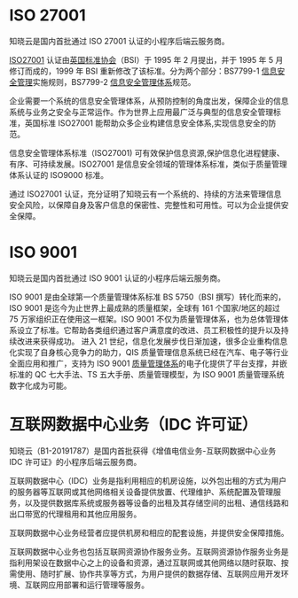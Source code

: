 # ISO 27001 
知晓云是国内首批通过 ISO 27001 认证的小程序后端云服务商。

[ISO27001](https://baike.baidu.com/item/ISO27001认证) 认证由[英国标准协会](https://baike.baidu.com/item/英国标准协会/1212185)（BSI）于 1995 年 2 月提出，并于 1995 年 5 月修订而成的，1999 年 BSI 重新修改了该标准。分为两个部分：BS7799-1 [信息安全管理](https://baike.baidu.com/item/信息安全管理/5679553)实施规则，BS7799-2 [信息安全管理体系](https://baike.baidu.com/item/信息安全管理体系/2651589)规范。

企业需要一个系统的信息安全管理体系，从预防控制的角度出发，保障企业的信息系统与业务之安全与正常运作。作为世界上应用最广泛与典型的信息安全管理标准，英国标准 ISO27001 能帮助众多企业构建信息安全体系,实现信息安全的防范。

信息安全管理体系标准（ISO27001) 可有效保护信息资源,保护信息化进程健康、有序、可持续发展。ISO27001 是信息安全领域的管理体系标准，类似于质量管理体系认证的 ISO9000 标准。

通过 ISO27001 认证，充分证明了知晓云有一个系统的、持续的方法来管理信息安全风险，以保障自身及客户信息的保密性、完整性和可用性。可以为企业提供安全保障。

# ISO 9001 
知晓云是国内首批通过 ISO 9001 认证的小程序后端云服务商。

ISO 9001 是由全球第一个质量管理体系标准 BS 5750（BSI 撰写）转化而来的，ISO 9001 是迄今为止世界上最成熟的质量框架，全球有 161 个国家/地区的超过 75 万家组织正在使用这一框架。ISO 9001 不仅为质量管理体系，也为总体管理体系设立了标准。它帮助各类组织通过客户满意度的改进、员工积极性的提升以及持续改进来获得成功。
进入 21 世纪，信息化发展步伐日渐加速，很多企业重构信息化实现了自身核心竞争力的助力，QIS 质量管理信息系统已经在汽车、电子等行业全面应用和推广，支持为 ISO 9001 [质量管理体系](https://baike.baidu.com/item/质量体系)的电子化提供了平台支撑，并嵌标准的 QC 七大手法、TS 五大手册、质量管理模型，为 ISO 9001 质量管理系统数字化成为可能。

# 互联网数据中心业务（IDC 许可证）
知晓云（B1-20191787）是国内首批获得《增值电信业务-互联网数据中心业务 IDC 许可证》的小程序后端云服务商。

互联网数据中心（IDC）业务是指利用相应的机房设施，以外包出租的方式为用户的服务器等互联网或其他网络相关设备提供放置、代理维护、系统配置及管理服务，以及提供数据库系统或服务器等设备的出租及其存储空间的出租、通信线路和出口带宽的代理租用和其他应用服务。

互联网数据中心业务经营者应提供机房和相应的配套设施，并提供安全保障措施。

互联网数据中心业务也包括互联网资源协作服务业务。互联网资源协作服务业务是指利用架设在数据中心之上的设备和资源，通过互联网或其他网络以随时获取、按需使用、随时扩展、协作共享等方式，为用户提供的数据存储、互联网应用开发环境、互联网应用部署和运行管理等服务。
